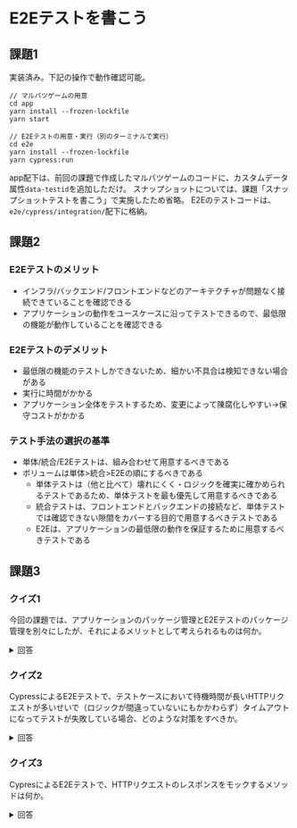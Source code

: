 # E2Eテストを書こう

## 課題1

実装済み。下記の操作で動作確認可能。

```shell
// マルバツゲームの用意
cd app
yarn install --frozen-lockfile
yarn start

// E2Eテストの用意・実行（別のターミナルで実行）
cd e2e
yarn install --frozen-lockfile
yarn cypress:run
```

app配下は、前回の課題で作成したマルバツゲームのコードに、カスタムデータ属性`data-testid`を追加しただけ。
スナップショットについては、課題「スナップショットテストを書こう」で実施したため省略。
E2Eのテストコードは、`e2e/cypress/integration/`配下に格納。

## 課題2

### E2Eテストのメリット

- インフラ/バックエンド/フロントエンドなどのアーキテクチャが問題なく接続できていることを確認できる
- アプリケーションの動作をユースケースに沿ってテストできるので、最低限の機能が動作していることを確認できる

### E2Eテストのデメリット

- 最低限の機能のテストしかできないため、細かい不具合は検知できない場合がある
- 実行に時間がかかる
- アプリケーション全体をテストするため、変更によって陳腐化しやすい→保守コストがかかる

### テスト手法の選択の基準

- 単体/統合/E2Eテストは、組み合わせて用意するべきである
- ボリュームは単体>統合>E2Eの順にするべきである
  - 単体テストは（他と比べて）壊れにくく・ロジックを確実に確かめられるテストであるため、単体テストを最も優先して用意するべきである
  - 統合テストは、フロントエンドとバックエンドの接続など、単体テストでは確認できない隙間をカバーする目的で用意するべきテストである
  - E2Eは、アプリケーションの最低限の動作を保証するために用意するべきテストである

## 課題3

### クイズ1

今回の課題では、アプリケーションのパッケージ管理とE2Eテストのパッケージ管理を別々にしたが、それによるメリットとして考えられるものは何か。

<details>
  <summary>回答</summary>

  アプリケーションで利用するパッケージの依存関係とE2Eテストで利用するパッケージの依存関係との競合を防ぐことができる。

</details>

### クイズ2

CypressによるE2Eテストで、テストケースにおいて待機時間が長いHTTPリクエストが多いせいで（ロジックが間違っていないにもかかわらず）タイムアウトになってテストが失敗している場合、どのような対策をすべきか。

<details>
  <summary>回答</summary>

  （例）HTTPリクエストの完了を待機するよう記述する

  ```javascript
  cy.server()
    .route('POST', 'https://example.com/api/application/load')
    .as('load') // create an alias

  // Start test
  cy.visit('/')

  // wait for the call
  cy.wait('@load')

  // Now the data is loaded
  ```

  [参考](https://typescript-jp.gitbook.io/deep-dive/intro-1/cypress#hinto-httprikuesutowotsu)

</details>

### クイズ3

CypresによるE2Eテストで、HTTPリクエストのレスポンスをモックするメソッドは何か。

<details>
  <summary>回答</summary>

  （例）`route`を使用する

  ```javascript
  cy.server()
    .route('POST', 'https://example.com/api/application/load', /* Example payload response */{success:true});
  ```

  [参考](https://typescript-jp.gitbook.io/deep-dive/intro-1/cypress#hinto-httprikuesutonoresuponsuwomokkusuru)

</details>
